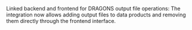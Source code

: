 Linked backend and frontend for DRAGONS output file operations: The integration now allows adding output files to data products and removing them directly through the frontend interface.